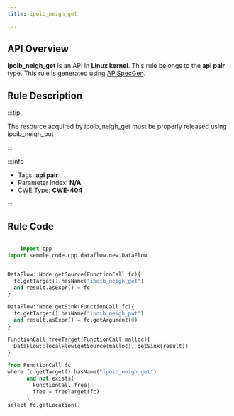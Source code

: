```yaml
---
title: ipoib_neigh_get

---
```



## API Overview
**ipoib_neigh_get** is an API in **Linux kernel**. This rule belongs to the **api pair** type. This rule is generated using [APISpecGen](../../tools/APISpecGen).
## Rule Description

:::tip

The resource acquired by ipoib_neigh_get must be properly released using ipoib_neigh_put

:::

:::info

- Tags: **api pair**
- Parameter Index: **N/A**
- CWE Type: **CWE-404**

:::

## Rule Code
```python

    import cpp
import semmle.code.cpp.dataflow.new.DataFlow


DataFlow::Node getSource(FunctionCall fc){
  fc.getTarget().hasName("ipoib_neigh_get")
  and result.asExpr() = fc
}

DataFlow::Node getSink(FunctionCall fc){
  fc.getTarget().hasName("ipoib_neigh_put")
  and result.asExpr() = fc.getArgument(0)
}

FunctionCall freeTarget(FunctionCall malloc){
  DataFlow::localFlow(getSource(malloc), getSink(result))
}

from FunctionCall fc
where fc.getTarget().hasName("ipoib_neigh_get")
      and not exists(
        FunctionCall free| 
        free = freeTarget(fc)
      )
select fc.getLocation()

    
```